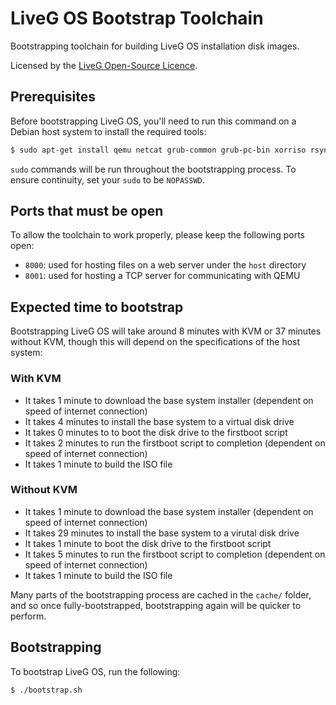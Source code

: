 # LiveG OS Bootstrap Toolchain
Bootstrapping toolchain for building LiveG OS installation disk images.

Licensed by the [LiveG Open-Source Licence](LICENCE.md).

## Prerequisites
Before bootstrapping LiveG OS, you'll need to run this command on a Debian host system to install the required tools:

```bash
$ sudo apt-get install qemu netcat grub-common grub-pc-bin xorriso rsync
```

`sudo` commands will be run throughout the bootstrapping process. To ensure continuity, set your `sudo` to be `NOPASSWD`.

## Ports that must be open
To allow the toolchain to work properly, please keep the following ports open:

* `8000`: used for hosting files on a web server under the `host` directory
* `8001`: used for hosting a TCP server for communicating with QEMU

## Expected time to bootstrap
Bootstrapping LiveG OS will take around 8 minutes with KVM or 37 minutes without KVM, though this will depend on the specifications of the host system:

### With KVM
* It takes 1 minute to download the base system installer (dependent on speed of internet connection)
* It takes 4 minutes to install the base system to a virtual disk drive
* It takes 0 minutes to to boot the disk drive to the firstboot script
* It takes 2 minutes to run the firstboot script to completion (dependent on speed of internet connection)
* It takes 1 minute to build the ISO file

### Without KVM
* It takes 1 minute to download the base system installer (dependent on speed of internet connection)
* It takes 29 minutes to install the base system to a virutal disk drive
* It takes 1 minute to boot the disk drive to the firstboot script
* It takes 5 minutes to run the firstboot script to completion (dependent on speed of internet connection)
* It takes 1 minute to build the ISO file

Many parts of the bootstrapping process are cached in the `cache/` folder, and so once fully-bootstrapped, bootstrapping again will be quicker to perform.

## Bootstrapping
To bootstrap LiveG OS, run the following:

```bash
$ ./bootstrap.sh
```
